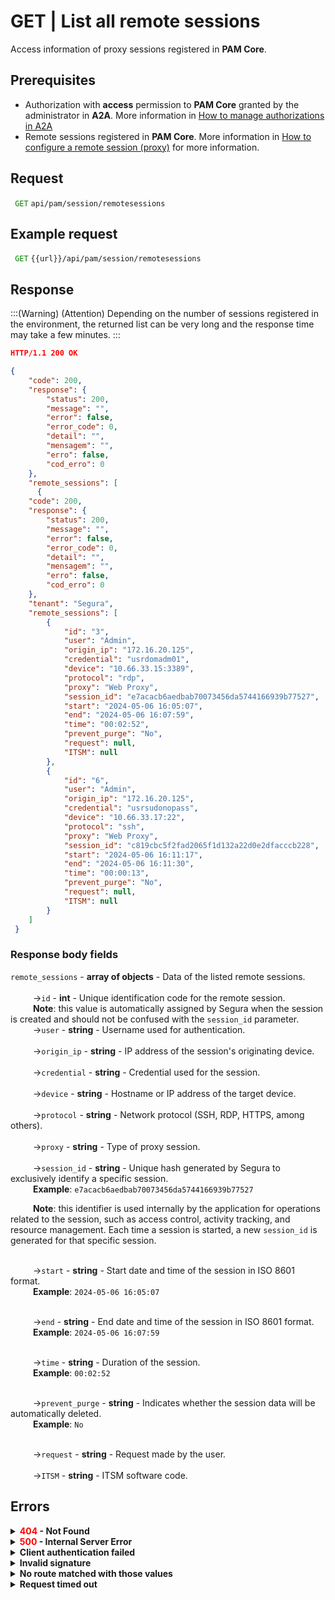 # GET | List all remote sessions

Access information of proxy sessions registered in **PAM Core**.

## Prerequisites
*  Authorization with **access** permission to **PAM Core** granted by the administrator in **A2A**.
More information in [How to manage authorizations in A2A](/v4/docs/how-to-manage-authorizations-in-a2a)
* Remote sessions registered in **PAM Core**.
More information in [How to configure a remote session (proxy)](/v4/docs/pam-session-configure-remote-session-proxy) for more information.

## Request

 <code><span style="color:green"> GET</code></span> `api/pam/session/remotesessions`

## Example request

 <code><span style="color:green"> GET</code></span> `{{url}}/api/pam/session/remotesessions`



## Response

:::(Warning) (Attention)
Depending on the number of sessions registered in the environment, the returned list can be very long and the response time may take a few minutes.
:::

``` json
HTTP/1.1 200 OK
```

``` json
{
    "code": 200,
    "response": {
        "status": 200,
        "message": "",
        "error": false,
        "error_code": 0,
        "detail": "",
        "mensagem": "",
        "erro": false,
        "cod_erro": 0
    },
    "remote_sessions": [
      {
    "code": 200,
    "response": {
        "status": 200,
        "message": "",
        "error": false,
        "error_code": 0,
        "detail": "",
        "mensagem": "",
        "erro": false,
        "cod_erro": 0
    },
    "tenant": "Segura",
    "remote_sessions": [
        {
            "id": "3",
            "user": "Admin",
            "origin_ip": "172.16.20.125",
            "credential": "usrdomadm01",
            "device": "10.66.33.15:3389",
            "protocol": "rdp",
            "proxy": "Web Proxy",
            "session_id": "e7acacb6aedbab70073456da5744166939b77527",
            "start": "2024-05-06 16:05:07",
            "end": "2024-05-06 16:07:59",
            "time": "00:02:52",
            "prevent_purge": "No",
            "request": null,
            "ITSM": null
        },
        {
            "id": "6",
            "user": "Admin",
            "origin_ip": "172.16.20.125",
            "credential": "usrsudonopass",
            "device": "10.66.33.17:22",
            "protocol": "ssh",
            "proxy": "Web Proxy",
            "session_id": "c819cbc5f2fad2065f1d132a22d0e2dfacccb228",
            "start": "2024-05-06 16:11:17",
            "end": "2024-05-06 16:11:30",
            "time": "00:00:13",
            "prevent_purge": "No",
            "request": null,
            "ITSM": null
        }
    ]
 }
```


### Response body fields

<summary><code>remote_sessions</code> - <b>array of objects</b> - Data of the listed remote sessions.</summary>

<br>
<summary>&nbsp;&emsp;&emsp;&nbsp;→<code>id</code> - <b><b>int</b></b> - Unique identification code for the remote session.</summary>&nbsp;&emsp;&emsp;&nbsp;<b>Note</b>: this value is automatically assigned by Segura when the session is created and should not be confused with the <code>session_id</code> parameter.

<br>
<summary>&nbsp;&emsp;&emsp;&nbsp;→<code>user</code> - <b><b>string</b></b> - Username used for authentication.</summary>

<br>
<summary>&nbsp;&emsp;&emsp;&nbsp;→<code>origin_ip</code> - <b><b>string</b></b> - IP address of the session's originating device.</summary>

<br>
<summary>&nbsp;&emsp;&emsp;&nbsp;→<code>credential</code> - <b>string</b> - Credential used for the session.</summary>

<br>
<summary>&nbsp;&emsp;&emsp;&nbsp;→<code>device</code> - <b>string</b> - Hostname or IP address of the target device.</summary>
  
<br>
<summary>&nbsp;&emsp;&emsp;&nbsp;→<code>protocol</code> - <b>string</b> - Network protocol (SSH, RDP, HTTPS, among others).</summary>

<br>
<summary>&nbsp;&emsp;&emsp;&nbsp;→<code>proxy</code> - <b>string</b> - Type of proxy session.</summary>

<br>
<summary>&nbsp;&emsp;&emsp;&nbsp;→<code>session_id</code> - <b>string</b> - Unique hash generated by Segura to exclusively identify a specific session.</summary>&nbsp;&emsp;&emsp;&nbsp;<b>Example</b>: <code>e7acacb6aedbab70073456da5744166939b77527</code>

&nbsp;&emsp;&emsp;&nbsp;<b>Note</b>: this identifier is used internally by the application for operations related to the session, such as access control, activity tracking, and resource management. Each time a session is started, a new <code>session_id</code> is generated for that specific session.

<br>
<summary>&nbsp;&emsp;&emsp;&nbsp;→<code>start</code> - <b>string</b> - Start date and time of the session in ISO 8601 format.</summary>
&nbsp;&emsp;&emsp;&nbsp;<b>Example</b>: <code>2024-05-06 16:05:07</code></p>

<br>
<summary>&nbsp;&emsp;&emsp;&nbsp;→<code>end</code> - <b>string</b> - End date and time of the session in ISO 8601 format.</summary>
&nbsp;&emsp;&emsp;&nbsp;<b>Example</b>: <code>2024-05-06 16:07:59</code></p>

<br>
<summary>&nbsp;&emsp;&emsp;&nbsp;→<code>time</code> - <b>string</b> - Duration of the session.</summary>
&nbsp;&emsp;&emsp;&nbsp;<b>Example</b>: <code>00:02:52</code></p>

<br>
<summary>&nbsp;&emsp;&emsp;&nbsp;→<code>prevent_purge</code> - <b>string</b> - Indicates whether the session data will be automatically deleted.</summary>
&nbsp;&emsp;&emsp;&nbsp;<b>Example</b>: <code>No</code></p>

<br>
<summary>&nbsp;&emsp;&emsp;&nbsp;→<code>request</code> - <b>string</b> - Request made by the user.</summary>

<br>
<summary>&nbsp;&emsp;&emsp;&nbsp;→<code>ITSM</code> - <b>string</b> - ITSM software code.</summary>


 ## Errors
 
<details>
<summary><b><span style="color:red">404</span> - Not Found</b></summary>

***
<b>Message: "Resource sub not found"</b><br>

<p><b>Possible cause</b>: the URL or the requested resource isn’t correct.<br>
        
<b>Solution</b>: check the URL and make sure the parameter is correct.</p>
* * *
</details>


<details>
 
<summary><b><span style="color:red">500</span> - Internal Server Error</b></summary>

***
    
<b>Message: "Unexpected error."</b><br>
 
<p><b>Possible cause</b>: the error is in the Segura server.<br>
        
<b>Solution</b>: contact the support team for more information.</p>

***

<b>Message: "You are not authorized to access this resource."</b>

<p><b>Possible cause</b>: you don’t have the authorization to access this resource.<br>
        
<b>Solution</b>: ask the administrator to check your permission to access the <b>Web Proxy Session</b> resources in <b>A2A</b>.</p>

* * *
 </details>   

  

<details>
<summary><b>Client authentication failed</b></summary>

*** 
   
<b>Message: "Client authentication failed."</b>
<p><b>Possible cause</b>: failure in your application authentication with the Segura server. <br>
        
<b>Solution</b>: check the authentication parameters such as <code>Access Token URL</code>, <code>Client ID</code> e <code>Client secret</code> and request a new access token.</p>
 
* * *   
</details>
     
  

<details>
<summary><b>Invalid signature</b></summary>

*** 
    
<b>Message: "Invalid signature"</b>
    
<p><b>Possible cause</b>: failure in recognizing the URL of the client application.
        
<b>Solution</b>: check the URL of the client application and resent the request.</p>

* * * 
</details>
     

<details>
    <summary><b>No route matched with those values</b></summary>
    
***   
    
<b>Message: "No route matched with those values."</b>
   <p><b>Possible cause</b>: the authorization header is missing in the API request.<br>
        
  <b>Solution</b>: request a new access token.</p>
   
 * * *
</details>
 

<details>
    <summary><b> Request timed out</b></summary>
    
***
    
<b>Message: "Request timed out."</b>
<p><b>Possible cause</b>: the request time has expired.<br>
        
<b>Solution</b>: check the connectivity between the source of the request and the Segura server.</p>
</details>
